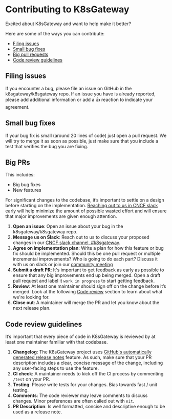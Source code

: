 # Contributing to K8sGateway

Excited about K8sGateway and want to help make it better?

Here are some of the ways you can contribute:

* [Filing issues](#filing-issues)
* [Small bug fixes](#small-bug-fixes)
* [Big pull requests](#big-prs)
* [Code review guidelines](#code-review-guidelines)

## Filing issues

If you encounter a bug, please file an issue on GitHub in the k8sgateway/k8sgateway repo.
If an issue you have is already reported, please add additional information or add a 👍 reaction to indicate your agreement.

## Small bug fixes

If your bug fix is small (around 20 lines of code) just open a pull request. We will try to merge it as soon as possible,
just make sure that you include a test that verifies the bug you are fixing.

## Big PRs

This includes:

* Big bug fixes
* New features

For significant changes to the codebase, it’s important to settle on a design before starting on the implementation. [Reaching out to us in CNCF slack](https://cloud-native.slack.com/archives/C080D3PJMS4) early will help minimize the amount of possible wasted effort and will ensure that major improvements are given enough attention.

<!---
TODO: Document correct methods for reaching out
1. Community/contributor meeting
-->

1. **Open an issue**: Open an issue about your bug in the k8sgateway/k8sgateway repo.
2. **Message us on Slack**: Reach out to us to discuss your proposed changes in our [CNCF slack channel, #k8sgateway](https://cloud-native.slack.com/archives/C080D3PJMS4).
3. **Agree on implementation plan**: Write a plan for how this feature or bug fix should be implemented. Should this be one pull request or multiple incremental improvements? Who is going to do each part? Discuss it with us on slack or join our [community meeting](https://calendar.google.com/calendar/u/1?cid=ZDI0MzgzOWExMGYwMzAxZjVkYjQ0YTU0NmQ1MDJmODA5YTBjZDcwZGI4ZTBhZGNhMzIwYWRlZjJkOTQ4MzU5Y0Bncm91cC5jYWxlbmRhci5nb29nbGUuY29t)
4. **Submit a draft PR**: It's important to get feedback as early as possible to ensure that any big improvements end up being merged. Open a draft pull request and label it `work in progress` to start getting feedback.
5. **Review**: At least one maintainer should sign off on the change before it’s merged. Look at the following [Code review](#code-review-guidelines) section to learn about what we're looking for.
6. **Close out**: A maintainer will merge the PR and let you know about the next release plan.

## Code review guidelines

It’s important that every piece of code in K8sGateway is reviewed by at least one maintainer familiar with that codebase.

1. **Changelog**: The K8sGateway project uses [GitHub's automatically generated release notes](https://docs.github.com/en/repositories/releasing-projects-on-github/automatically-generated-release-notes) feature. As such, make sure that your PR description includes a clear, concise message of the change, including any user-facing steps to use the feature.
2. **CI check**: A maintainer needs to kick off the CI process by commenting `/test` on your PR.
3. **Testing**: Please write tests for your changes. Bias towards fast / unit testing.
4. **Comments**: The code reviewer may leave comments to discuss changes. Minor preferences are often called out with `nit`.
5. **PR Description**: Is well formatted, concise and descriptive enough to be used as a release note.
